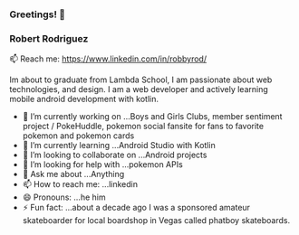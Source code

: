 ### Greetings! 👋

### Robert Rodriguez

📫 Reach me:
https://www.linkedin.com/in/robbyrod/



Im about to graduate from Lambda School, I am passionate about web technologies, and design. I am a web developer and actively learning mobile android development with kotlin.


- 🔭 I’m currently working on ...Boys and Girls Clubs, member sentiment project / PokeHuddle, pokemon social fansite for fans to favorite pokemon and pokemon cards
- 🌱 I’m currently learning ...Android Studio with Kotlin
- 👯 I’m looking to collaborate on ...Android projects
- 🤔 I’m looking for help with ...pokemon APIs
- 💬 Ask me about ...Anything
- 📫 How to reach me: ...linkedin
- 😄 Pronouns: ...he him
- ⚡ Fun fact: ...about a decade ago I was a sponsored amateur skateboarder for local boardshop in Vegas called phatboy skateboards.
